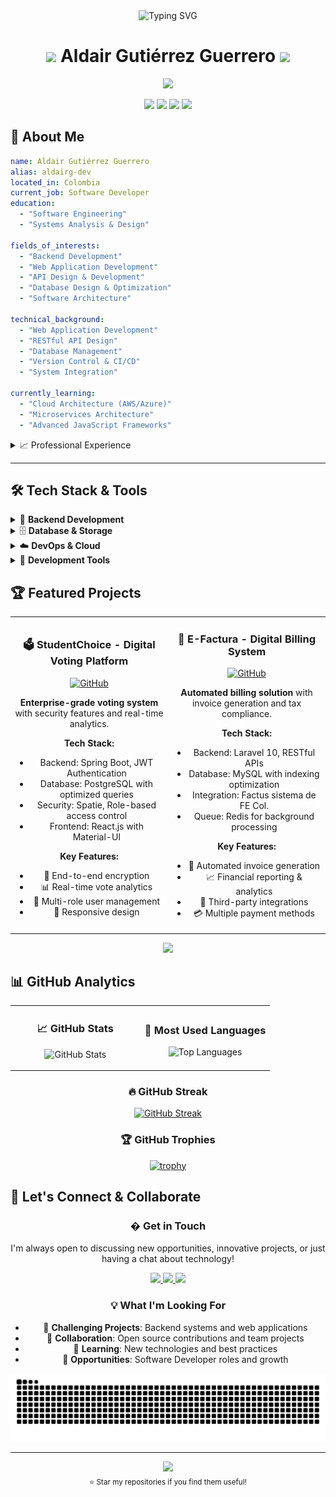 <div align="center">
  <img src="https://readme-typing-svg.herokuapp.com?font=Fira+Code&size=32&duration=2800&pause=2000&color=A855F7&center=true&vCenter=true&width=940&lines=Software+Developer;Full-Stack+Engineer;Backend+Specialist;Web+Applications+Developer" alt="Typing SVG" />
</div>

<h1 align="center">
  <img src="https://media.giphy.com/media/hvRJCLFzcasrR4ia7z/giphy.gif" width="28">
  Aldair Gutiérrez Guerrero
  <img src="https://media.giphy.com/media/hvRJCLFzcasrR4ia7z/giphy.gif" width="28">
</h1>

<p align="center">
  <a href="https://github.com/DenverCoder1/readme-typing-svg">
    <img src="https://readme-typing-svg.herokuapp.com?font=Time+New+Roman&color=cyan&size=25&center=true&vCenter=true&width=600&height=100&lines=Crafting+scalable+software+solutions;Building+robust+enterprise+applications;Passionate+about+clean+architecture;Always+learning+new+technologies">
  </a>
</p>

<p align="center">
  <img src="https://komarev.com/ghpvc/?username=aldairg-dev&color=blueviolet&style=flat-square&label=Profile+Views" />
  <img src="https://img.shields.io/github/followers/aldairg-dev?style=flat-square&color=blueviolet&label=Followers" />
  <img src="https://img.shields.io/badge/Focus-Backend+Development-blueviolet?style=flat-square" />
  <img src="https://img.shields.io/badge/Lives-Colombia-success?style=flat-square" />
</p>

## 🚀 About Me

```yaml
name: Aldair Gutiérrez Guerrero
alias: aldairg-dev
located_in: Colombia
current_job: Software Developer
education:
  - "Software Engineering"
  - "Systems Analysis & Design"

fields_of_interests:
  - "Backend Development"
  - "Web Application Development"
  - "API Design & Development"
  - "Database Design & Optimization"
  - "Software Architecture"

technical_background:
  - "Web Application Development"
  - "RESTful API Design"
  - "Database Management"
  - "Version Control & CI/CD"
  - "System Integration"

currently_learning:
  - "Cloud Architecture (AWS/Azure)"
  - "Microservices Architecture"
  - "Advanced JavaScript Frameworks"
```

<details>
<summary>📈 Professional Experience</summary>
<br/>

- 🏢 **Backend Developer** - Building scalable web applications
- 🔧 **Full-Stack Engineer** - End-to-end application development
- 🎯 **Software Developer** - Creating efficient and maintainable solutions
- 📊 **Web Developer** - Designing user-friendly web applications

</details>

---

## 🛠️ Tech Stack & Tools

<details>
<summary>🔧 <strong>Backend Development</strong></summary>
<br/>

![Java](https://img.shields.io/badge/Java-ED8B00?style=for-the-badge&logo=java&logoColor=white)
![Spring Boot](https://img.shields.io/badge/Spring_Boot-6DB33F?style=for-the-badge&logo=spring&logoColor=white)
![PHP](https://img.shields.io/badge/PHP-777BB4?style=for-the-badge&logo=php&logoColor=white)
![Laravel](https://img.shields.io/badge/Laravel-FF2D20?style=for-the-badge&logo=laravel&logoColor=white)
![Node.js](https://img.shields.io/badge/Node.js-43853D?style=for-the-badge&logo=node.js&logoColor=white)
![Express.js](https://img.shields.io/badge/Express.js-404D59?style=for-the-badge)

</details>

<details>
<summary>🗄️ <strong>Database & Storage</strong></summary>
<br/>

![MySQL](https://img.shields.io/badge/MySQL-00000F?style=for-the-badge&logo=mysql&logoColor=white)
![PostgreSQL](https://img.shields.io/badge/PostgreSQL-316192?style=for-the-badge&logo=postgresql&logoColor=white)
![MongoDB](https://img.shields.io/badge/MongoDB-4EA94B?style=for-the-badge&logo=mongodb&logoColor=white)

</details>

<details>
<summary>☁️ <strong>DevOps & Cloud</strong></summary>
<br/>

![Docker](https://img.shields.io/badge/Docker-2496ED?style=for-the-badge&logo=docker&logoColor=white)
![AWS](https://img.shields.io/badge/AWS-232F3E?style=for-the-badge&logo=amazon-aws&logoColor=white)
![Linux](https://img.shields.io/badge/Linux-FCC624?style=for-the-badge&logo=linux&logoColor=black)
![Git](https://img.shields.io/badge/Git-F05032?style=for-the-badge&logo=git&logoColor=white)
![GitHub Actions](https://img.shields.io/badge/GitHub_Actions-2088FF?style=for-the-badge&logo=github-actions&logoColor=white)

</details>

<details>
<summary>🔧 <strong>Development Tools</strong></summary>
<br/>

![IntelliJ IDEA](https://img.shields.io/badge/IntelliJ_IDEA-000000?style=for-the-badge&logo=intellij-idea&logoColor=white)
![VS Code](https://img.shields.io/badge/VS_Code-007ACC?style=for-the-badge&logo=visual-studio-code&logoColor=white)
![Postman](https://img.shields.io/badge/Postman-FF6C37?style=for-the-badge&logo=postman&logoColor=white)
![Swagger](https://img.shields.io/badge/Swagger-85EA2D?style=for-the-badge&logo=swagger&logoColor=black)

</details>

## 🏆 Featured Projects

<div align="center">
<table>
<tr>
<td align="center" width="50%">

### 🗳️ StudentChoice - Digital Voting Platform

[![GitHub](https://img.shields.io/badge/GitHub-181717?style=for-the-badge&logo=github&logoColor=white)](https://github.com/aldairg-dev/StudentChoice)

**Enterprise-grade voting system** with security features and real-time analytics.

**Tech Stack:**

- Backend: Spring Boot, JWT Authentication
- Database: PostgreSQL with optimized queries
- Security: Spatie, Role-based access control
- Frontend: React.js with Material-UI

**Key Features:**

- 🔐 End-to-end encryption
- 📊 Real-time vote analytics
- 🎯 Multi-role user management
- 📱 Responsive design

</td>
<td align="center" width="50%">

### 📜 E-Factura - Digital Billing System

[![GitHub](https://img.shields.io/badge/GitHub-181717?style=for-the-badge&logo=github&logoColor=white)](https://github.com/aldairg-dev/E-Factura)

**Automated billing solution** with invoice generation and tax compliance.

**Tech Stack:**

- Backend: Laravel 10, RESTful APIs
- Database: MySQL with indexing optimization
- Integration: Factus sistema de FE Col.
- Queue: Redis for background processing

**Key Features:**

- 💼 Automated invoice generation
- 📈 Financial reporting & analytics
- 🔄 Third-party integrations
- 💳 Multiple payment methods

</td>
</tr>
</table>
</div>

<div align="center">
  <a href="https://github.com/aldairg-dev?tab=repositories">
    <img src="https://img.shields.io/badge/View_All_Projects-2ea44f?style=for-the-badge&logo=github&logoColor=white" />
  </a>
</div>

## 📊 GitHub Analytics

<div align="center">
<table>
<tr>
<td align="center" width="50%">

### 📈 GitHub Stats

![GitHub Stats](https://github-readme-stats.vercel.app/api?username=aldairg-dev&show_icons=true&theme=tokyonight&hide_border=true&count_private=true)

</td>
<td align="center" width="50%">

### 🎯 Most Used Languages

![Top Languages](https://github-readme-stats.vercel.app/api/top-langs/?username=aldairg-dev&layout=compact&theme=tokyonight&hide_border=true&langs_count=8)

</td>
</tr>
</table>
</div>

<div align="center">
  
### 🔥 GitHub Streak
[![GitHub Streak](https://github-readme-streak-stats.herokuapp.com/?user=aldairg-dev&theme=tokyonight&hide_border=true)](https://git.io/streak-stats)

### 🏆 GitHub Trophies

[![trophy](https://github-profile-trophy.vercel.app/?username=aldairg-dev&theme=tokyonight&no-frame=true&no-bg=true&margin-w=4)](https://github.com/ryo-ma/github-profile-trophy)

</div>

## 🤝 Let's Connect & Collaborate

<div align="center">
  
### � Get in Touch
I'm always open to discussing new opportunities, innovative projects, or just having a chat about technology!

<p align="center">
  <a href="https://www.linkedin.com/in/aldair-gutierrez-guerrero" target="_blank">
    <img src="https://img.shields.io/badge/LinkedIn-0077B5?style=for-the-badge&logo=linkedin&logoColor=white&labelColor=0077B5" />
  </a>
  <a href="mailto:aldairgguer@gmail.com">
    <img src="https://img.shields.io/badge/Email-D14836?style=for-the-badge&logo=gmail&logoColor=white&labelColor=D14836" />
  </a>
  <a href="https://github.com/aldairg-dev" target="_blank">
    <img src="https://img.shields.io/badge/GitHub-181717?style=for-the-badge&logo=github&logoColor=white&labelColor=181717" />
  </a>
</p>

### 💡 What I'm Looking For

- 🚀 **Challenging Projects**: Backend systems and web applications
- 🤝 **Collaboration**: Open source contributions and team projects
- 🌱 **Learning**: New technologies and best practices
- 💼 **Opportunities**: Software Developer roles and growth

<img src="https://raw.githubusercontent.com/aldairg-dev/aldairg-dev/output/github-contribution-grid-snake.svg" />

</div>

---

<div align="center">
  <img src="https://readme-typing-svg.herokuapp.com?font=Fira+Code&size=18&duration=3000&pause=1000&color=A855F7&center=true&vCenter=true&width=600&lines=Thanks+for+visiting+my+profile!;Let's+build+something+amazing+together!;Feel+free+to+explore+my+repositories!" />
</div>

<div align="center">
  <sub>⭐ Star my repositories if you find them useful!</sub>
</div>
